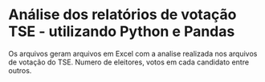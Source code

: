 # Análise dos relatórios de votação TSE - utilizando Python e Pandas

Os arquivos geram arquivos em Excel com a analise realizada nos arquivos de votação do TSE. 
Numero de eleitores, votos em cada candidato entre outros.
